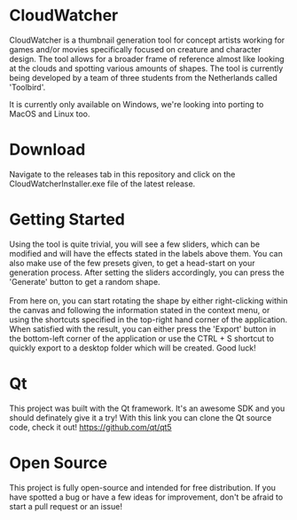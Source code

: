 # CloudWatcher

CloudWatcher is a thumbnail generation tool for concept artists working for games and/or movies 
specifically focused on creature and character design. The tool allows for a broader frame of reference almost 
like looking at the clouds and spotting various amounts of shapes. The tool is currently being 
developed by a team of three students from the Netherlands called 'Toolbird'.

It is currently only available on Windows, we're looking into porting to MacOS and Linux too. 

# Download

Navigate to the releases tab in this repository and click on the CloudWatcherInstaller.exe file of the latest release.

# Getting Started

Using the tool is quite trivial, you will see a few sliders, 
which can be modified and will have the effects stated in the labels above them.
You can also make use of the few presets given, to get a head-start on your generation process.
After setting the sliders accordingly, you can press the 'Generate' button to get a random shape.
<br><br>
From here on, you can start rotating the shape by either right-clicking within the canvas and following the 
information stated in the context menu, or using the shortcuts specified in the top-right hand corner of the application. 
When satisfied with the result, you can either press the 'Export' button in the bottom-left corner of 
the application or use the CTRL + S shortcut to quickly export to a desktop folder which will be created. 
Good luck!

# Qt

This project was built with the Qt framework. It's an awesome SDK and you should definately give it a try!
With this link you can clone the Qt source code, check it out!
https://github.com/qt/qt5

# Open Source

This project is fully open-source and intended for free distribution. 
If you have spotted a bug or have a few ideas for improvement, don't be afraid to start a pull request or an issue!
